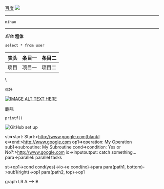 [百度](http://www.baidu.com)
![](https://upload-images.jianshu.io/upload_images/703764-605e3cc2ecb664f6.jpg?imageMogr2/auto-orient/strip%7CimageView2/2/w/1240)
***
    nihao 
---
*斜体*
**粗体**
```
select * from user
```
表头|条目一|条目二
:--:|:---:|:---:
项目|项目一|项目二

\\

`你好`

[![IMAGE ALT TEXT HERE](http://img.youtube.com/vi/YOUTUBE_VIDEO_ID_HERE/0.jpg)](http://www.youtube.com/watch?v=YOUTUBE_VIDEO_ID_HERE)

~~删除~~


`printf()`

![GitHub set up](http://zh.mweb.im/asset/img/set-up-git.gif)

st=>start: Start:>http://www.google.com[blank]
e=>end:>http://www.google.com
op1=>operation: My Operation
sub1=>subroutine: My Subroutine
cond=>condition: Yes
or No?:>http://www.google.com
io=>inputoutput: catch something...
para=>parallel: parallel tasks

st->op1->cond
cond(yes)->io->e
cond(no)->para
para(path1, bottom)->sub1(right)->op1
para(path2, top)->op1

graph LR
   A --> B 
